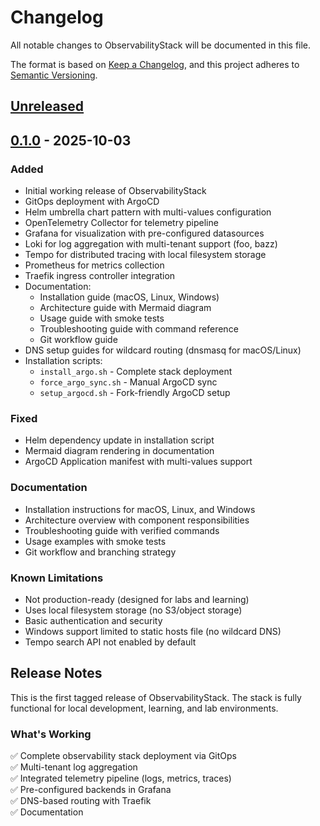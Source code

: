# Changelog

All notable changes to ObservabilityStack will be documented in this file.

The format is based on [Keep a Changelog](https://keepachangelog.com/en/1.0.0/),
and this project adheres to [Semantic Versioning](https://semver.org/spec/v2.0.0.html).

## [Unreleased]

## [0.1.0] - 2025-10-03

### Added
- Initial working release of ObservabilityStack
- GitOps deployment with ArgoCD
- Helm umbrella chart pattern with multi-values configuration
- OpenTelemetry Collector for telemetry pipeline
- Grafana for visualization with pre-configured datasources
- Loki for log aggregation with multi-tenant support (foo, bazz)
- Tempo for distributed tracing with local filesystem storage
- Prometheus for metrics collection
- Traefik ingress controller integration
- Documentation:
  - Installation guide (macOS, Linux, Windows)
  - Architecture guide with Mermaid diagram
  - Usage guide with smoke tests
  - Troubleshooting guide with command reference
  - Git workflow guide
- DNS setup guides for wildcard routing (dnsmasq for macOS/Linux)
- Installation scripts:
  - `install_argo.sh` - Complete stack deployment
  - `force_argo_sync.sh` - Manual ArgoCD sync
  - `setup_argocd.sh` - Fork-friendly ArgoCD setup

### Fixed
- Helm dependency update in installation script
- Mermaid diagram rendering in documentation
- ArgoCD Application manifest with multi-values support

### Documentation
- Installation instructions for macOS, Linux, and Windows
- Architecture overview with component responsibilities
- Troubleshooting guide with verified commands
- Usage examples with smoke tests
- Git workflow and branching strategy

### Known Limitations
- Not production-ready (designed for labs and learning)
- Uses local filesystem storage (no S3/object storage)
- Basic authentication and security
- Windows support limited to static hosts file (no wildcard DNS)
- Tempo search API not enabled by default

## Release Notes

This is the first tagged release of ObservabilityStack. The stack is fully functional for local development, learning, and lab environments.

### What's Working
✅ Complete observability stack deployment via GitOps  
✅ Multi-tenant log aggregation  
✅ Integrated telemetry pipeline (logs, metrics, traces)  
✅ Pre-configured backends in Grafana  
✅ DNS-based routing with Traefik  
✅ Documentation  


[Unreleased]: https://github.com/fiddeb/observabilitystack/compare/v0.1.0...HEAD
[0.1.0]: https://github.com/fiddeb/observabilitystack/releases/tag/v0.1.0

